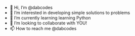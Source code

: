 - 👋 Hi, I’m @dabcodes
- 👀 I’m interested in developing simple solutions to problems
- 🌱 I’m currently learning learning Python
- 💞️ I’m looking to collaborate with YOU!
- 📫 How to reach me @dabcodes

<!---
dabcodes/dabcodes is a ✨ special ✨ repository because its `README.md` (this file) appears on your GitHub profile.
You can click the Preview link to take a look at your changes.
--->
